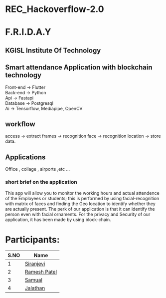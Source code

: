 # REC_Hackoverflow-2.0
# F.R.I.D.A.Y
## KGISL Institute Of Technology
## Smart attendance Application with blockchain technology 
Front-end -> Flutter\
Back-end -> Python\
Api -> Fastapi\
Database -> Postgresql\
Ai -> Tensorflow, Mediapipe, OpenCV

## workflow
access -> extract frames -> recognition face -> recognition location -> store data.

## Applications 
Office , collage , airports ,etc ...

### short brief on the application
This app will allow you to monitor the working hours and actual attendence of the Employees or students;
this is performed by using facial-recognition with matrix of faces and finding the Geo location to identify whether they are actually present.
The perk of our application is that it can identify the person even with facial ornaments.
For the privacy and Security of our application, it has been made by using block-chain.

# Participants:
| S.NO | Name         |
|------|--------------|
| 1    | [Siranjevi](https://github.com/21cb54siranjevi)    |
| 2    | [Ramesh Patel](https://github.com/ramesh-1516) |
| 3    | [Samual](https://github.com/samualmartin)       |
| 4    | [Jalathan](https://github.com/jalathan)     |

